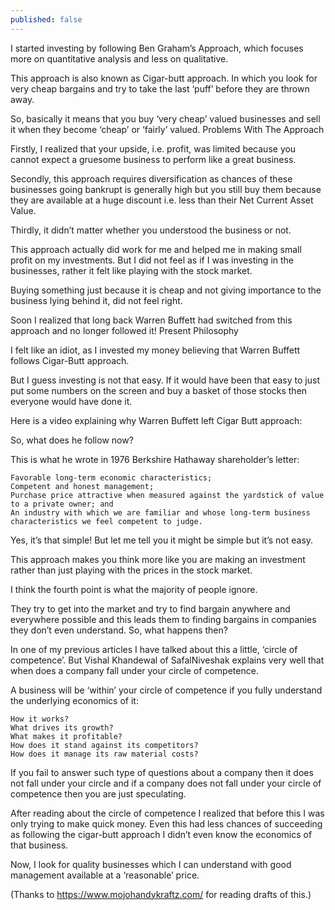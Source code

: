 ```yaml
---
published: false
---
```

I started investing by following Ben Graham’s Approach, which focuses more on quantitative analysis and less on qualitative.

This approach is also known as Cigar-butt approach. In which you look for very cheap bargains and try to take the last ‘puff’ before they are thrown away.

So, basically it means that you buy ‘very cheap’ valued businesses and sell it when they become ‘cheap’ or ‘fairly’ valued.
Problems With The Approach

Firstly, I realized that your upside, i.e. profit, was limited because you cannot expect a gruesome business to perform like a great business.

Secondly, this approach requires diversification as chances of these businesses going bankrupt is generally high but you still buy them because they are available at a huge discount i.e. less than their Net Current Asset Value.

Thirdly, it didn’t matter whether you understood the business or not.

This approach actually did work for me and helped me in making small profit on my investments. But I did not feel as if I was investing in the businesses, rather it felt like playing with the stock market.

Buying something just because it is cheap and not giving importance to the business lying behind it, did not feel right.

Soon I realized that long back Warren Buffett had switched from this approach and no longer followed it!
Present Philosophy

I felt like an idiot, as I invested my money believing that Warren Buffett follows Cigar-Butt approach.

But I guess investing is not that easy. If it would have been that easy to just put some numbers on the screen and buy a basket of those stocks then everyone would have done it.

Here is a video explaining why Warren Buffett left Cigar Butt approach:

So, what does he follow now?

This is what he wrote in 1976 Berkshire Hathaway shareholder’s letter:

    Favorable long-term economic characteristics;
    Competent and honest management;
    Purchase price attractive when measured against the yardstick of value to a private owner; and
    An industry with which we are familiar and whose long-term business characteristics we feel competent to judge.

Yes, it’s that simple! But let me tell you it might be simple but it’s not easy.

This approach makes you think more like you are making an investment rather than just playing with the prices in the stock market.

I think the fourth point is what the majority of people ignore.

They try to get into the market and try to find bargain anywhere and everywhere possible and this leads them to finding bargains in companies they don’t even understand.
So, what happens then?

In one of my previous articles I have talked about this a little, ‘circle of competence’. But Vishal Khandewal of SafalNiveshak explains very well that when does a company fall under your circle of competence.

A business will be ‘within’ your circle of competence if you fully understand the underlying economics of it:

    How it works?
    What drives its growth?
    What makes it profitable?
    How does it stand against its competitors?
    How does it manage its raw material costs?

If you fail to answer such type of questions about a company then it does not fall under your circle and if a company does not fall under your circle of competence then you are just speculating.

After reading about the circle of competence I realized that before this I was only trying to make quick money. Even this had less chances of succeeding as following the cigar-butt approach I didn’t even know the economics of that business.

Now, I look for quality businesses which I can understand with good management available at a ‘reasonable’ price.

(Thanks to https://www.mojohandykraftz.com/  for reading drafts of this.)